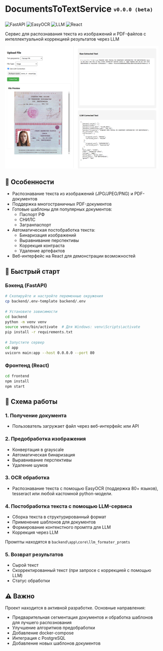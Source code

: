 # DocumentsToTextService <sub><sup>`v0.0.0 (beta)`</sup></sub>

![FastAPI](https://img.shields.io/badge/FastAPI-0.109-009688?logo=fastapi)
![EasyOCR](https://img.shields.io/badge/EasyOCR-1.7-00B0FF)
![LLM](https://img.shields.io/badge/LLM-DeepSeek_R1_70B-FF6F00)
![React](https://img.shields.io/badge/React-18.2-61DAFB?logo=react)

Сервис для распознавания текста из изображений и PDF-файлов с интеллектуальной коррекцией результатов через LLM

![alt text](frontend/public/demo_images/demonstration.png)

## 🌟 Особенности

- Распознавание текста из изображений (JPG/JPEG/PNG) и PDF-документов
- Поддержка многостраничных PDF-документов
- Готовые шаблоны для популярных документов:
  - Паспорт РФ
  - СНИЛС
  - Загранпаспорт
- Автоматическая постобработка текста:
  - Бинаризация изображений
  - Выравнивание перспективы
  - Коррекция контраста
  - Удаление артефактов
- Веб-интерфейс на React для демонстрации возможностей

## 🚀 Быстрый старт

### Бэкенд (FastAPI)

```bash
# Скопируйте и настройте переменные окружения
cp backend/.env-template backend/.env

# Установите зависимости
cd backend
python -m venv venv
source venv/bin/activate  # Для Windows: venv\Scripts\activate
pip install -r requirements.txt

# Запустите сервер
cd app
uvicorn main:app --host 0.0.0.0 --port 80

```

### Фронтенд (React)

```bash
cd frontend
npm install
npm start
```

## 🔄 Схема работы

### 1. Получение документа
- Пользователь загружает файл через веб-интерфейс или API

### 2. Предобработка изображения
- Конвертация в grayscale
- Автоматическая бинаризация
- Выравнивание перспективы
- Удаление шумов

### 3. OCR обработка
- Распознавание текста с помощью EasyOCR (поддержка 80+ языков), tesseract или любой кастомной python-модели.

### 4. Постобработка текста с помощью LLM-сервиса
- Сборка текста в структурированный формат
- Применение шаблонов для документов
- Формирование контекстного промпта для LLM
- Коррекция через LLM

Промпты находятся в `backend\app\core\llm_formater_promts`

### 5. Возврат результатов
- Сырой текст
- Скорректированный текст (при запросе с коррекцией с помощью LLM)
- Статус обработки

## ⚠️ Важно
Проект находится в активной разработке. Основные направления:
- Предварительная сегментация документов и обработка шаблонов для лучшего распознования
- Улучшение алгоритмов предобработки
- Добавление docker-compose
- Интеграция с PostgreSQL
- Добавление новых шаблонов документов
